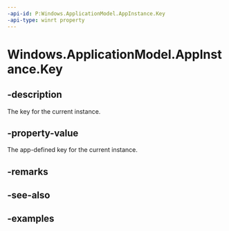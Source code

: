 ```yaml
---
-api-id: P:Windows.ApplicationModel.AppInstance.Key
-api-type: winrt property
---
```


<!-- Property syntax.
public string Key { get; }
-->

# Windows.ApplicationModel.AppInstance.Key

## -description
The key for the current instance.

## -property-value
The app-defined key for the current instance. 

## -remarks

## -see-also

## -examples

